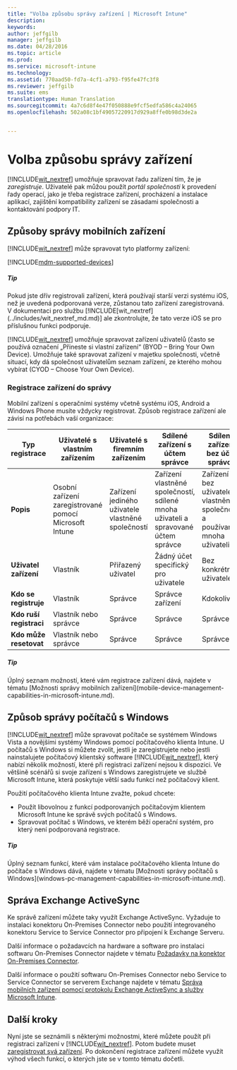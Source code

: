 ```yaml
---
title: "Volba způsobu správy zařízení | Microsoft Intune"
description: 
keywords: 
author: jeffgilb
manager: jeffgilb
ms.date: 04/28/2016
ms.topic: article
ms.prod: 
ms.service: microsoft-intune
ms.technology: 
ms.assetid: 770aad50-fd7a-4cf1-a793-f95fe47fc3f8
ms.reviewer: jeffgilb
ms.suite: ems
translationtype: Human Translation
ms.sourcegitcommit: 4a7c6d8f4e47f050888e9fcf5edfa586c4a24065
ms.openlocfilehash: 502a08c1bf49057220917d929a8ffe0b98d3de2a


---
```


# Volba způsobu správy zařízení
[!INCLUDE[wit_nextref](../includes/wit_nextref_md.md)] umožňuje spravovat řadu zařízení tím, že je *zaregistruje*. Uživatelé pak můžou použít *portál společnosti* k provedení řady operací, jako je třeba registrace zařízení, procházení a instalace aplikací, zajištění kompatibility zařízení se zásadami společnosti a kontaktování podpory IT.

## Způsoby správy mobilních zařízení
[!INCLUDE[wit_nextref](../includes/wit_nextref_md.md)] může spravovat tyto platformy zařízení:

[!INCLUDE[mdm-supported-devices](../includes/mdm-supported-devices.md)]

<div class="alert alert-tip">
  <h5><span class="icon-tip"></span> Tip</h5>
  <p>Pokud jste dřív registrovali zařízení, která používají starší verzi systému iOS, než je uvedená podporovaná verze, zůstanou tato zařízení zaregistrovaná. V dokumentaci pro službu [!INCLUDE[wit_nextref](../includes/wit_nextref_md.md)] ale zkontrolujte, že tato verze iOS se pro příslušnou funkci podporuje.</p>
</div>

[!INCLUDE[wit_nextref](../includes/wit_nextref_md.md)] umožňuje spravovat zařízení uživatelů (často se používá označení „Přineste si vlastní zařízení“ (BYOD – Bring Your Own Device). Umožňuje také spravovat zařízení v majetku společnosti, včetně situací, kdy dá společnost uživatelům seznam zařízení, ze kterého mohou vybírat (CYOD – Choose Your Own Device).

### Registrace zařízení do správy
Mobilní zařízení s operačními systémy včetně systému iOS, Android a Windows Phone musíte vždycky registrovat. Způsob registrace zařízení ale závisí na potřebách vaší organizace:

|Typ registrace|Uživatelé s vlastním zařízením|Uživatelé s firemním zařízením|Sdílené zařízení s účtem správce|Sdílené zařízení bez účtu správce|
|-------------------|--------|--------|--------------------------------------|----------------------------------------|
|**Popis**|Osobní zařízení zaregistrované pomocí Microsoft Intune|Zařízení jediného uživatele vlastněné společností|Zařízení vlastněné společností, sdílené mnoha uživateli a spravované účtem správce|Zařízení bez uživatele vlastněné společností a používané mnoha uživateli|
|**Uživatel zařízení**|Vlastník|Přiřazený uživatel|Žádný účet specifický pro uživatele|Bez konkrétního uživatele|
|**Kdo se registruje**|Vlastník|Správce|Správce zařízení|Kdokoliv|
|**Kdo ruší registraci**|Vlastník nebo správce|Správce|Správce|Správce|
|**Kdo může resetovat**|Vlastník nebo správce|Správce|Správce|Správce|

<div class="alert alert-tip">
  <h5><span class="icon-tip"></span> Tip</h5>
  <p>Úplný seznam možností, které vám registrace zařízení dává, najdete v tématu [Možnosti správy mobilních zařízení](mobile-device-management-capabilities-in-microsoft-intune.md).</p>
</div>



## Způsob správy počítačů s Windows
[!INCLUDE[wit_nextref](../includes/wit_nextref_md.md)] může spravovat počítače se systémem Windows Vista a novějšími systémy Windows pomocí počítačového klienta Intune. U počítačů s Windows si můžete zvolit, jestli je zaregistrujete nebo jestli nainstalujete počítačový klientský software [!INCLUDE[wit_nextref](../includes/wit_nextref_md.md)], který nabízí několik možností, které při registraci zařízení nejsou k dispozici. Ve většině scénářů si svoje zařízení s Windows zaregistrujete ve službě Microsoft Intune, která poskytuje větší sadu funkcí než počítačový klient.

Použití počítačového klienta Intune zvažte, pokud chcete:
<ul>
<li>Použít libovolnou z funkcí podporovaných počítačovým klientem Microsoft Intune ke správě svých počítačů s Windows.</li>
<li>Spravovat počítač s Windows, ve kterém běží operační systém, pro který není podporovaná registrace.</li>
</ul>

<div class="alert alert-tip">
  <h5><span class="icon-tip"></span> Tip</h5>
  <p>Úplný seznam funkcí, které vám instalace počítačového klienta Intune do počítače s Windows dává, najdete v tématu [Možnosti správy počítačů s Windows](windows-pc-management-capabilities-in-microsoft-intune.md).</p>
</div>

## Správa Exchange ActiveSync
Ke správě zařízení můžete taky využít Exchange ActiveSync. Vyžaduje to instalaci konektoru On-Premises Connector nebo použití integrovaného konektoru Service to Service Connector pro připojení k Exchange Serveru.

Další informace o požadavcích na hardware a software pro instalaci softwaru On-Premises Connector najdete v tématu [Požadavky na konektor On-Premises Connector](/intune/deploy-use/intune-on-premises-exchange-connector#requirements-for-the-on-premises-connector).

Další informace o použití softwaru On-Premises Connector nebo Service to Service Connector se serverem Exchange najdete v tématu [Správa mobilních zařízení pomocí protokolu Exchange ActiveSync a služby Microsoft Intune](/intune/deploy-use/mobile-device-management-with-exchange-activesync-and-microsoft-intune).



## Další kroky
Nyní jste se seznámili s některými možnostmi, které můžete použít při registraci zařízení v [!INCLUDE[wit_nextref](../includes/wit_nextref_md.md)]. Potom budete muset [zaregistrovat svá zařízení](/intune/deploy-use/enroll-devices-in-microsoft-intune). Po dokončení registrace zařízení můžete využít výhod všech funkcí, o kterých jste se v tomto tématu dočetli. <!--lindavr: There's a logical flaw in our "get to know/get started" content. You can take the path in this topic or you can take the path in the What to know before your get started topic. And they don't cover the same ground. -->



<!--HONumber=Jul16_HO3-->


